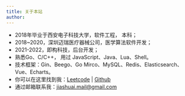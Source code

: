 ```yaml
---
title: 关于本站
author: 
---
```


- 2018年毕业于西安电子科技大学，软件工程， 本科；
- 2018~2020，深圳迈瑞医疗器械公司，医学算法软件开发；
- 2021-2022，即构科技，后台开发；
- 熟悉Go、C/C++， 用过 JavaScript、Java、Lua、Shell。
- 技术框架：Gin、Beego、Go Mirco、MySQL、Redis、Elasticsearch、Vue、Echarts。
- 你可以在这里找到我：[Leetcode][1] | [Github][2] 
- 通过邮箱联系我：jiashuai.mail@gmail.com

[1]:https://leetcode-cn.com/u/shijiashuai/
[2]:https://github.com/jiashuaishi